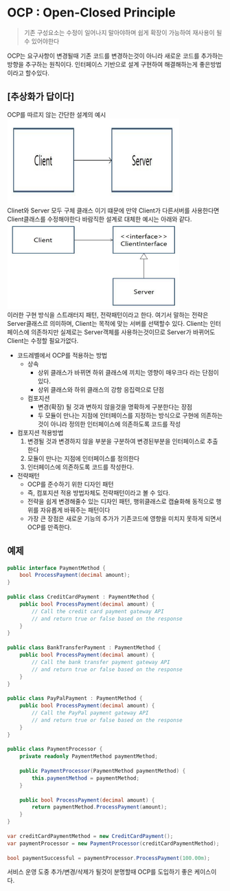 # OCP : Open-Closed Principle
> 기존 구성요소는 수정이 일어나지 말아야하며 쉽게 확장이 가능하여 재사용이 될수 있어야한다 
> 
OCP는 요구사항이 변경될때 기존 코드를 변경하는것이 아니라 새로운 코드를 추가하는 방향을 추구하는 원칙이다. 인터페이스 기반으로 설계 구현하여 해결해하는게 좋은방법이라고 할수있다.  
## **[추상화가 답이다]**
OCP를 따르지 않는 간단한 설계의 예시
<img src="56.jpg" width="400px" height="200px"/><br>
Clinet와 Server 모두 구체 클래스 이기 떄문에 만약 Client가 다른서버를 사용한다면 Client클래스를 수정해야한다 바람직한 설계로 대체한 예시는 아래와 같다.
<img src="57.jpg" width="400px" height="200px"/><br>
이러한 구현 방식을 스트래터지 패턴, 전략패턴이라고 한다. 여기서 말하는 전략은 Server클래스르 의미하며, Client는 목적에 맞는 서버를 선택할수 있다. Client는 인터페이스에 의존하지만 실제로는 Server객체를 사용하는것이므로 Server가 바뀌어도 Client는 수정할 필요가없다.  
  
* 코드레벨에서 OCP를 적용하는 방법
  * 상속
    * 상위 클래스가 바뀌면 하위 클래스에 끼치는 영향이 매우크다 라는 단점이 있다.
    * 상위 클래스와 하위 클래스의 강항 응집력으로 단점
  * 컴포지션
    * 변경(확장) 될 것과 변하지 않을것을 명확하게 구분한다는 장점
    * 두 모듈이 만나는 지점에 인터페이스를 지정하는 방식으로 구현에 의존하는 것이 아니라 정의한 인터페이스에 의존하도록 코드를 작성
* 컴포지션 적용방법
  1. 변경될 것과 변경하지 않을 부분을 구분하여 변경된부분을 인터페이스로 추출한다
  2. 모듈이 만나는 지점에 인터페이스를 정의한다
  3. 인터페이스에 의존하도록 코드를 작성한다.
* 전략패턴
  * OCP를 준수하기 위한 디자인 패턴
  * 즉, 컴포지션 적용 방법자체도 전략패턴이라고 볼 수 있다.
  * 전략을 쉽게 변경해줄수 있는 디자인 패턴, 행위클래스로 캡슐화해 동적으로 행위를 자유롭게 바꿔주는 패턴이다
  * 가장 큰 장점은 새로운 기능의 추가가 기존코드에 영향을 미치지 못하게 되면서 OCP를 만족한다.<br>

## **예제**
```c#
public interface PaymentMethod {
    bool ProcessPayment(decimal amount);
}

public class CreditCardPayment : PaymentMethod {
    public bool ProcessPayment(decimal amount) {
        // Call the credit card payment gateway API
        // and return true or false based on the response
    }
}

public class BankTransferPayment : PaymentMethod {
    public bool ProcessPayment(decimal amount) {
        // Call the bank transfer payment gateway API
        // and return true or false based on the response
    }
}

public class PayPalPayment : PaymentMethod {
    public bool ProcessPayment(decimal amount) {
        // Call the PayPal payment gateway API
        // and return true or false based on the response
    }
}

public class PaymentProcessor {
    private readonly PaymentMethod paymentMethod;

    public PaymentProcessor(PaymentMethod paymentMethod) {
        this.paymentMethod = paymentMethod;
    }

    public bool ProcessPayment(decimal amount) {
        return paymentMethod.ProcessPayment(amount);
    }
}

var creditCardPaymentMethod = new CreditCardPayment();
var paymentProcessor = new PaymentProcessor(creditCardPaymentMethod);

bool paymentSuccessful = paymentProcessor.ProcessPayment(100.00m);

```
   
서비스 운영 도중 추가/변경/삭제가 될것이 분명할때 OCP를 도입하기 좋은 케이스이다.